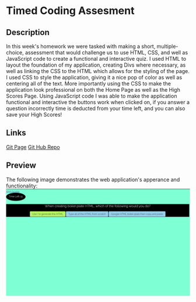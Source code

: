 # Timed Coding Assesment

## Description
In this week's homework we were tasked with making a short, multiple-choice, assessment that would challenge us to use HTML, CSS, and well as JavaScript code to create a functional and interactive quiz. I used HTML to layout the foundation of my application, creating Divs where necessary, as well as linking the CSS to the HTML which allows for the styling of the page. I used CSS to style the application, giving it a nice pop of color as well as centering all of the text. More importantly using the CSS to make the application look professional on both the Home Page as well as the High Scores Page. Using JavaScript code I was able to make the application functional and interactive the buttons work when clicked on, if you answer a question incorrectly time is deducted from your time left, and you can also save your High Scores!

## Links
[Git Page]()
[Git Hub Repo]()

## Preview
The following image demonstrates the web application's apperance and functionality:
![Preview of Website(Desktop)](./Assests/Screenshot%202023-05-12%20190941.png)